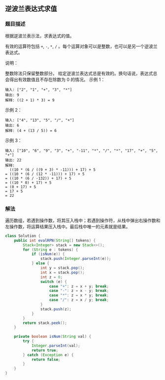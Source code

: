 ## 逆波兰表达式求值
### 题目描述

根据逆波兰表示法，求表达式的值。

有效的运算符包括 `+`, `-`, `*`, `/` 。每个运算对象可以是整数，也可以是另一个逆波兰表达式。

说明：

整数除法只保留整数部分。
给定逆波兰表达式总是有效的。换句话说，表达式总会得出有效数值且不存在除数为 0 的情况。
示例 1：
```
输入: ["2", "1", "+", "3", "*"]
输出: 9
解释: ((2 + 1) * 3) = 9
```

示例 2：
```
输入: ["4", "13", "5", "/", "+"]
输出: 6
解释: (4 + (13 / 5)) = 6
```

示例 3：
```
输入: ["10", "6", "9", "3", "+", "-11", "*", "/", "*", "17", "+", "5", "+"]
输出: 22
解释: 
  ((10 * (6 / ((9 + 3) * -11))) + 17) + 5
= ((10 * (6 / (12 * -11))) + 17) + 5
= ((10 * (6 / -132)) + 17) + 5
= ((10 * 0) + 17) + 5
= (0 + 17) + 5
= 17 + 5
= 22
```

### 解法
遍历数组，若遇到操作数，将其压入栈中；若遇到操作符，从栈中弹出右操作数和左操作数，将运算结果压入栈中。最后栈中唯一的元素就是结果。


```java
class Solution {
    public int evalRPN(String[] tokens) {
        Stack<Integer> stack = new Stack<>();
        for (String e : tokens) {
            if (isNum(e)) {
                stack.push(Integer.parseInt(e));
            } else {
                int y = stack.pop();
                int x = stack.pop();
                int z = 0;
                switch (e) {
                    case "+": z = x + y; break;
                    case "-": z = x - y; break;
                    case "*": z = x * y; break;
                    case "/": z = x / y; break;    
                }
                stack.push(z);
            }
        }
        return stack.peek();
    }
    
    private boolean isNum(String val) {
        try {
            Integer.parseInt(val);
            return true;
        } catch (Exception e) {
            return false;
        }
    }
}
```